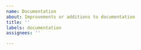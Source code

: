 ```yaml
---
name: Documentation
about: Improvements or additions to documentation
title: ''
labels: documentation
assignees: ''

---
```



